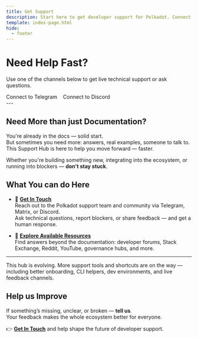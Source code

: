 ```yaml
---
title: Get Support
description: Start here to get developer support for Polkadot. Connect with the team, find help, and explore resources beyond the documentation.
template: index-page.html
hide:
  - footer
---
```


# Need Help Fast?
Use one of the channels below to get live technical support or ask questions.

<div class="button-wrapper" style="display: flex; justify-content: flex-start;">
  <a href="https://t.me/substratedevs" class="md-button" style="margin-right: 1rem; text-decoration: none;">
    Connect to Telegram
  </a>
  <a href="https://polkadot-discord.w3f.tools/" class="md-button" style="text-decoration: none;">
    Connect to Discord
  </a>
</div>
---

## Need More than just Documentation?

You're already in the docs — solid start.  
But sometimes you need more: answers, real examples, someone to talk to.  
This Support Hub is here to help you move forward — faster.

Whether you're building something new, integrating into the ecosystem, or running into blockers — **don't stay stuck**.

## What You can do Here

- 📨 [**Get In Touch**](./get-in-touch)  
  Reach out to the Polkadot support team and community via Telegram, Matrix, or Discord.  
  Ask technical questions, report blockers, or share feedback — and get a human response.

- 🧠 [**Explore Available Resources**](./explore-resources)  
  Find answers beyond the documentation: developer forums, Stack Exchange, Reddit, YouTube, governance hubs, and more.
---

This hub is evolving. More support tools and shortcuts are on the way —  
including better onboarding, CLI helpers, dev environments, and live feedback channels.

## Help us Improve

If something’s missing, unclear, or broken — **tell us**.  
Your feedback makes the whole ecosystem better for everyone.

👉 [**Get In Touch**](./get-in-touch) and help shape the future of developer support.
